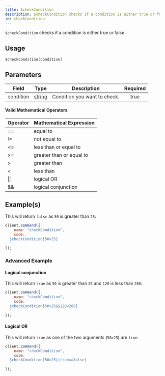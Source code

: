 ```yaml
---
title: $checkCondition
description: $checkCondition checks if a condition is either true or false.
id: checkCondition
---
```


`$checkCondition` checks if a condition is either true or false.

## Usage

```aoi
$checkCondition[condition]
```

## Parameters

| Field     | Type                                                                                              | Description                  | Required |
| --------- | ------------------------------------------------------------------------------------------------- | ---------------------------- | :------: |
| condition | [string](https://developer.mozilla.org/en-US/docs/Web/JavaScript/Reference/Global_Objects/String) | Condition you want to check. |   true   |

#### Valid Mathematical Operators

| Operator | Mathematical Expression  |
| -------- | ------------------------ |
| ==       | equal to                 |
| !=       | not equal to             |
| \<=      | less than or equal to    |
| \>=      | greater than or equal to |
| \>       | greater than             |
| \<       | less than                |
| \|\|     | logical OR               |
| &&       | logical conjunction      |

## Example(s)

This will return `false` as `50` is greater than `25`:

```javascript
client.command({
    name: "checkCondition",
    code: `
  $checkCondition[50>25]
  `
});
```

### Advanced Example

#### Logical conjunction

This will return `true` as `50` is greater than `25` and `120` is less than `280`:

```javascript
client.command({
    name: "checkCondition",
    code: `
  $checkCondition[50>25&&120<280]
  `
});
```

#### Logical OR

This will return `true` as one of the two arguments (`50>25`) are `true`:

```javascript
client.command({
    name: "checkCondition",
    code: `
  $checkCondition[50>25||true==false]
  `
});
```
